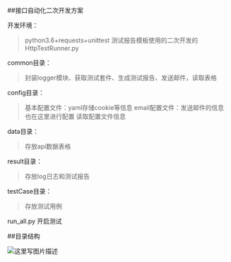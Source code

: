##接口自动化二次开发方案

开发环境：
>python3.6+requests+unittest
>测试报告模板使用的二次开发的HttpTestRunner.py

common目录：
>封装logger模块、获取测试套件、生成测试报告、发送邮件，读取表格

config目录：
>基本配置文件：yaml存储cookie等信息
>email配置文件：发送邮件的信息也在这里进行配置
>读取配置文件信息

data目录：
>存放api数据表格

result目录：
>存放log日志和测试报告

testCase目录：
>存放测试用例

run_all.py 开启测试

##目录结构

![这里写图片描述](http://img.blog.csdn.net/20171223205918153?watermark/2/text/aHR0cDovL2Jsb2cuY3Nkbi5uZXQvcXFfMTQ5MDgwMjc=/font/5a6L5L2T/fontsize/400/fill/I0JBQkFCMA==/dissolve/70/gravity/SouthEast)